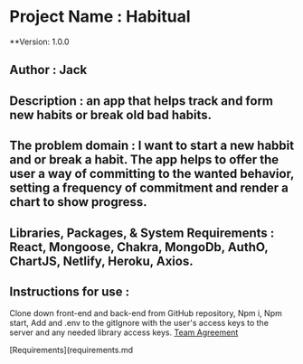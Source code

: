# Project Name : Habitual

**Version: 1.0.0

## Author : Jack

## Description : an app that helps track and form new habits or break old bad habits.

## The problem domain : I want to start a new habbit and or break a habit. The app helps to offer the user a way of committing to the wanted behavior, setting a frequency of commitment and render a chart to show progress. 

## Libraries, Packages, & System Requirements : React, Mongoose, Chakra, MongoDb, AuthO, ChartJS, Netlify, Heroku, Axios.

## Instructions for use : 

Clone down front-end and back-end from GitHub repository,
Npm i, Npm start,
Add and .env to the gitIgnore with the user's access keys to the server and any needed library access keys.
[Team Agreement](TEAMAGREEMENT.md)

[Requirements](requirements.md
